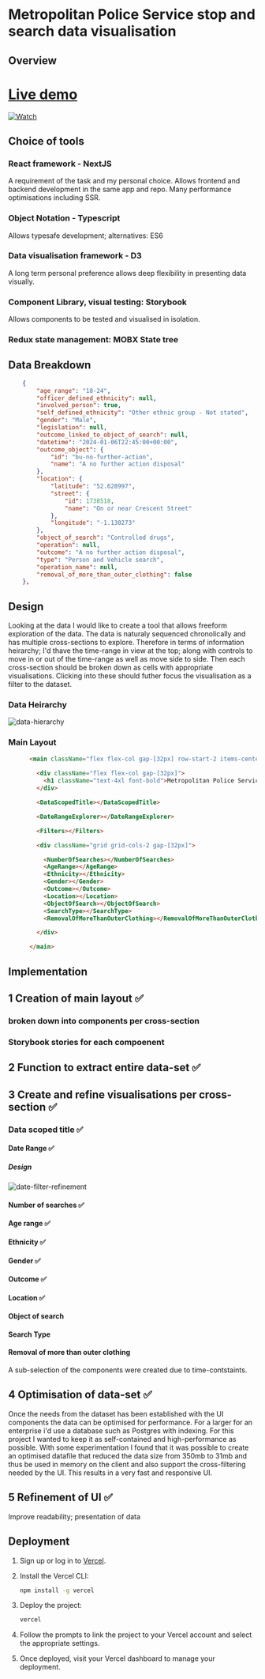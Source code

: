 # Metropolitan Police Service stop and search data visualisation

## Overview

# [Live demo](https://london-stop-search.vercel.app/)

[![Watch](public/preview.png)](https://youtu.be/XDT4HxAnqUQ)

## Choice of tools

### React framework - NextJS

A requirement of the task and my personal choice. Allows frontend and backend development in the same app and repo. Many performance optimisations including SSR.

### Object Notation - Typescript

Allows typesafe development; alternatives: ES6

### Data visualisation framework - D3

A long term personal preference allows deep flexibility in presenting data visually.

### Component Library, visual testing: Storybook

Allows components to be tested and visualised in isolation.

### Redux state management: MOBX State tree


## Data Breakdown

```json
    {
        "age_range": "18-24", 
        "officer_defined_ethnicity": null, 
        "involved_person": true, 
        "self_defined_ethnicity": "Other ethnic group - Not stated", 
        "gender": "Male", 
        "legislation": null, 
        "outcome_linked_to_object_of_search": null, 
        "datetime": "2024-01-06T22:45:00+00:00", 
        "outcome_object": {
            "id": "bu-no-further-action", 
            "name": "A no further action disposal"
        }, 
        "location": {
            "latitude": "52.628997", 
            "street": {
                "id": 1738518, 
                "name": "On or near Crescent Street"
            }, 
            "longitude": "-1.130273"
        }, 
        "object_of_search": "Controlled drugs", 
        "operation": null, 
        "outcome": "A no further action disposal", 
        "type": "Person and Vehicle search", 
        "operation_name": null, 
        "removal_of_more_than_outer_clothing": false
    },
```


## Design

Looking at the data I would like to create a tool that allows freeform exploration of the data. The data is naturaly sequenced chronolically and has multiple cross-sections to explore. Therefore in terms of information heirarchy; I'd thave the time-range in view at the top; along with controls to move in or out of the time-range as well as move side to side. Then each cross-section should be broken down as cells with appropriate visualisations. Clicking into these should futher focus the visualisation as a filter to the dataset.

### Data Heirarchy

![data-hierarchy](/public/readme/data-hierarchy.jpg)


### Main Layout

```html
      <main className="flex flex-col gap-[32px] row-start-2 items-center sm:items-start">
      
        <div className="flex flex-col gap-[32px]">
          <h1 className="text-4xl font-bold">Metropolitan Police Service - Stop and Search</h1>
        </div>

        <DataScopedTitle></DataScopedTitle>

        <DateRangeExplorer></DateRangeExplorer>

        <Filters></Filters>

        <div className="grid grid-cols-2 gap-[32px]">

          <NumberOfSearches></NumberOfSearches>
          <AgeRange></AgeRange>
          <Ethnicity></Ethnicity>
          <Gender></Gender>
          <Outcome></Outcome>
          <Location></Location>
          <ObjectOfSearch></ObjectOfSearch>
          <SearchType></SearchType>
          <RemovalOfMoreThanOuterClothing></RemovalOfMoreThanOuterClothing>

        </div>

      </main>
```

## Implementation

## 1 Creation of main layout ✅

### broken down into components per cross-section
### Storybook stories for each compoenent

## 2 Function to extract entire data-set ✅

## 3 Create and refine visualisations per cross-section ✅

### Data scoped title ✅

#### Date Range ✅

##### Design
![date-filter-refinement](/public/readme/date-filter-refinement.jpg)

#### Number of searches ✅
#### Age range ✅
#### Ethnicity ✅
#### Gender ✅
#### Outcome ✅
#### Location ✅
#### Object of search 
#### Search Type
#### Removal of more than outer clothing

A sub-selection of the components were created due to time-contstaints.

## 4 Optimisation of data-set ✅

Once the needs from the dataset has been established with the UI components the data can be optimised for performance. For a larger for an enterprise i'd use a database such as Postgres with indexing. For this project I wanted to keep it as self-contained and high-performance as possible. With some experimentation I found that it was possible to create an optimised datafile that reduced the data size from 350mb to 31mb and thus be used in memory on the client and also support the cross-filtering needed by the UI. This results in a very fast and responsive UI.

## 5 Refinement of UI ✅

Improve readability; presentation of data


## Deployment

1. Sign up or log in to [Vercel](https://vercel.com/).

2. Install the Vercel CLI:
   ```bash
   npm install -g vercel
   ```

3. Deploy the project:
   ```bash
   vercel
   ```

4. Follow the prompts to link the project to your Vercel account and select the appropriate settings.

5. Once deployed, visit your Vercel dashboard to manage your deployment.